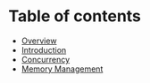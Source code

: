 # Table of contents

* [Overview](README.md)
* [Introduction](introduction.md)
* [Concurrency](concurrency.md)
* [Memory Management](memory-management.md)
